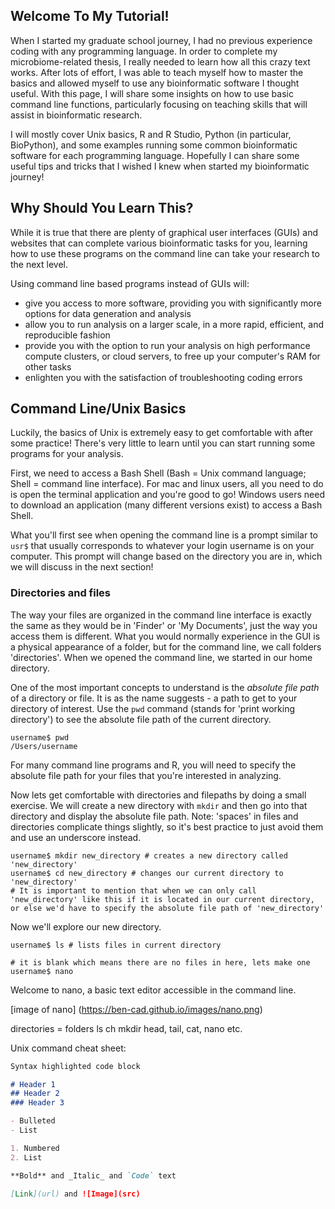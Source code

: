 ## Welcome To My Tutorial!

When I started my graduate school journey, I had no previous experience coding with any programming language. In order to complete my microbiome-related thesis, I really needed to learn how all this crazy text works. After lots of effort, I was able to teach myself how to master the basics and allowed myself to use any bioinformatic software I thought useful. With this page, I will share some insights on how to use basic command line functions, particularly focusing on teaching skills that will assist in bioinformatic research. 

I will mostly cover Unix basics, R and R Studio, Python (in particular, BioPython), and some examples running some common bioinformatic software for each programming language. Hopefully I can share some useful tips and tricks that I wished I knew when started my bioinformatic journey! 

## Why Should You Learn This?

While it is true that there are plenty of graphical user interfaces (GUIs) and websites that can complete various bioinformatic tasks for you, learning how to use these programs on the command line can take your research to the next level. 

Using command line based programs instead of GUIs will:
- give you access to more software, providing you with significantly more options for data generation and analysis
- allow you to run analysis on a larger scale, in a more rapid, efficient, and reproducible fashion
- provide you with the option to run your analysis on high performance compute clusters, or cloud servers, to free up your computer's RAM for other tasks
- enlighten you with the satisfaction of troubleshooting coding errors  

## Command Line/Unix Basics

Luckily, the basics of Unix is extremely easy to get comfortable with after some practice! There's very little to learn until you can start running some programs for your analysis.

First, we need to access a Bash Shell (Bash = Unix command language; Shell = command line interface). For mac and linux users, all you need to do is open the terminal application and you're good to go! Windows users need to download an application (many different versions exist) to access a Bash Shell.

What you'll first see when opening the command line is a prompt similar to `usr$` that usually corresponds to whatever your login username is on your computer. This prompt will change based on the directory you are in, which we will discuss in the next section!

### Directories and files 

The way your files are organized in the command line interface is exactly the same as they would be in 'Finder' or 'My Documents', just the way you access them is different. What you would normally experience in the GUI is a physical appearance of a folder, but for the command line, we call folders 'directories'. When we opened the command line, we started in our home directory. 

One of the most important concepts to understand is the *absolute file path* of a directory or file. It is as the name suggests - a path to get to your directory of interest. Use the `pwd` command (stands for 'print working directory') to see the absolute file path of the current directory.

```
username$ pwd
/Users/username
```

For many command line programs and R, you will need to specify the absolute file path for your files that you're interested in analyzing.

Now lets get comfortable with directories and filepaths by doing a small exercise. We will create a new directory with `mkdir` and then go into that directory and display the absolute file path. Note: 'spaces' in files and directories complicate things slightly, so it's best practice to just avoid them and use an underscore instead. 

```
username$ mkdir new_directory # creates a new directory called 'new_directory'
username$ cd new_directory # changes our current directory to 'new_directory'  
# It is important to mention that when we can only call 'new_directory' like this if it is located in our current directory, or else we'd have to specify the absolute file path of 'new_directory'
```

Now we'll explore our new directory. 

```
username$ ls # lists files in current directory

# it is blank which means there are no files in here, lets make one 
username$ nano
```

Welcome to nano, a basic text editor accessible in the command line. 

[image of nano]
(https://ben-cad.github.io/images/nano.png)


directories = folders
ls
ch
mkdir
head, tail, cat, nano
etc.

Unix command cheat sheet:




```markdown
Syntax highlighted code block

# Header 1
## Header 2
### Header 3

- Bulleted
- List

1. Numbered
2. List

**Bold** and _Italic_ and `Code` text

[Link](url) and ![Image](src)
```


